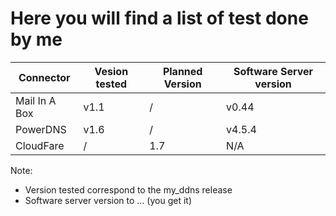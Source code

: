 # Here you will find a list of test done by me

| Connector     | Vesion tested | Planned Version | Software Server version |
|---------------|---------------|-----------------|-------------------------|
| Mail In A Box | v1.1          | /               | v0.44                   |
| PowerDNS      | v1.6          | /               | v4.5.4                  |
| CloudFare     | /             | 1.7             | N/A                     |

Note:

- Version tested correspond to the my_ddns release
- Software server version to ... (you get it)